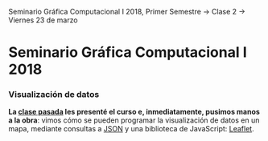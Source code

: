 Seminario Gráfica Computacional I 2018, Primer Semestre → Clase 2 → Viernes 23 de marzo

# Seminario Gráfica Computacional I 2018
### Visualización de datos

**La [clase pasada](https://github.com/profesorfaco/dgp502_1/) les presenté el curso e, inmediatamente, pusimos manos a la obra**: vimos cómo se pueden programar la visualización de datos en un mapa, mediante consultas a [JSON](https://www.json.org/json-es.html) y una biblioteca de JavaScript: [Leaflet](http://leafletjs.com/).
